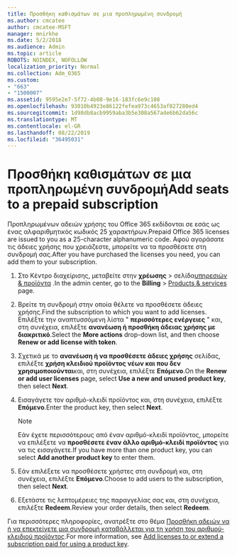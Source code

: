 ```yaml
---
title: Προσθήκη καθισμάτων σε μια προπληρωμένη συνδρομή
ms.author: cmcatee
author: cmcatee-MSFT
manager: mnirkhe
ms.date: 5/2/2018
ms.audience: Admin
ms.topic: article
ROBOTS: NOINDEX, NOFOLLOW
localization_priority: Normal
ms.collection: Adm_O365
ms.custom:
- "663"
- "1500007"
ms.assetid: 9595e2e7-5f72-4b08-9e16-183fc6e9c108
ms.openlocfilehash: 93010b4923e86122fefea973c4653af827280ed4
ms.sourcegitcommit: 1d98db8acb9959aba3b5e308a567ade6b62da56c
ms.translationtype: MT
ms.contentlocale: el-GR
ms.lasthandoff: 08/22/2019
ms.locfileid: "36495031"
---
```

# <a name="add-seats-to-a-prepaid-subscription"></a><span data-ttu-id="171ef-102">Προσθήκη καθισμάτων σε μια προπληρωμένη συνδρομή</span><span class="sxs-lookup"><span data-stu-id="171ef-102">Add seats to a prepaid subscription</span></span>

<span data-ttu-id="171ef-103">Προπληρωμένων αδειών χρήσης του Office 365 εκδίδονται σε εσάς ως ένας αλφαριθμητικός κωδικός 25 χαρακτήρων.</span><span class="sxs-lookup"><span data-stu-id="171ef-103">Prepaid Office 365 licenses are issued to you as a 25-character alphanumeric code.</span></span> <span data-ttu-id="171ef-104">Αφού αγοράσατε τις άδειες χρήσης που χρειάζεστε, μπορείτε να τα προσθέσετε στη συνδρομή σας.</span><span class="sxs-lookup"><span data-stu-id="171ef-104">After you have purchased the licenses you need, you can add them to your subscription.</span></span> 

1. <span data-ttu-id="171ef-105">Στο Κέντρο διαχείρισης, μεταβείτε στην **χρέωσης** > σελίδα[υπηρεσιών & προϊόντα](https://go.microsoft.com/fwlink/p/?linkid=842054) .</span><span class="sxs-lookup"><span data-stu-id="171ef-105">In the admin center, go to the **Billing** > [Products & services](https://go.microsoft.com/fwlink/p/?linkid=842054) page.</span></span>

2. <span data-ttu-id="171ef-106">Βρείτε τη συνδρομή στην οποία θέλετε να προσθέσετε άδειες χρήσης.</span><span class="sxs-lookup"><span data-stu-id="171ef-106">Find the subscription to which you want to add licenses.</span></span> <span data-ttu-id="171ef-107">Επιλέξτε την αναπτυσσόμενη λίστα " **περισσότερες ενέργειες** " και, στη συνέχεια, επιλέξτε **ανανέωση ή προσθήκη άδειας χρήσης με διακριτικό**.</span><span class="sxs-lookup"><span data-stu-id="171ef-107">Select the **More actions** drop-down list, and then choose **Renew or add license with token**.</span></span>

3. <span data-ttu-id="171ef-108">Σχετικά με το **ανανέωση ή να προσθέσετε άδειες χρήσης** σελίδας, επιλέξτε **χρήση κλειδιού προϊόντος νέων και που δεν χρησιμοποιούνται**και, στη συνέχεια, επιλέξτε **Επόμενο**.</span><span class="sxs-lookup"><span data-stu-id="171ef-108">On the **Renew or add user licenses** page, select **Use a new and unused product key**, then select **Next**.</span></span>

4. <span data-ttu-id="171ef-109">Εισαγάγετε τον αριθμό-κλειδί προϊόντος και, στη συνέχεια, επιλέξτε **Επόμενο**.</span><span class="sxs-lookup"><span data-stu-id="171ef-109">Enter the product key, then select **Next**.</span></span>

    > [!NOTE]
    > <span data-ttu-id="171ef-110">Εάν έχετε περισσότερους από έναν αριθμό-κλειδί προϊόντος, μπορείτε να επιλέξετε να **προσθέσετε έναν άλλο αριθμό-κλειδί προϊόντος** για να τις εισαγάγετε.</span><span class="sxs-lookup"><span data-stu-id="171ef-110">If you have more than one product key, you can select **Add another product key** to enter them.</span></span>

5. <span data-ttu-id="171ef-111">Εάν επιλέξετε να προσθέσετε χρήστες στη συνδρομή και, στη συνέχεια, επιλέξτε **Επόμενο**.</span><span class="sxs-lookup"><span data-stu-id="171ef-111">Choose to add users to the subscription, then select **Next**.</span></span>

6. <span data-ttu-id="171ef-112">Εξετάστε τις λεπτομέρειες της παραγγελίας σας και, στη συνέχεια, επιλέξτε **Redeem**.</span><span class="sxs-lookup"><span data-stu-id="171ef-112">Review your order details, then select **Redeem**.</span></span>

<span data-ttu-id="171ef-113">Για περισσότερες πληροφορίες, ανατρέξτε στο θέμα [Προσθήκη αδειών να ή να επεκτείνετε μια συνδρομή καταβάλλεται για τη χρήση του αριθμού-κλειδιού προϊόντος](https://docs.microsoft.com/office365/admin/misc/add-licenses-using-product-key).</span><span class="sxs-lookup"><span data-stu-id="171ef-113">For more information, see [Add licenses to or extend a subscription paid for using a product key](https://docs.microsoft.com/office365/admin/misc/add-licenses-using-product-key).</span></span>